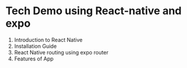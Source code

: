 <h1>Tech Demo using React-native and expo </h1>
<ol>
  <li>Introduction to React Native</li>
  <li>Installation Guide</li>
  <li>React Native routing using expo router</li>
  <li>Features of App</li>
</ol>
